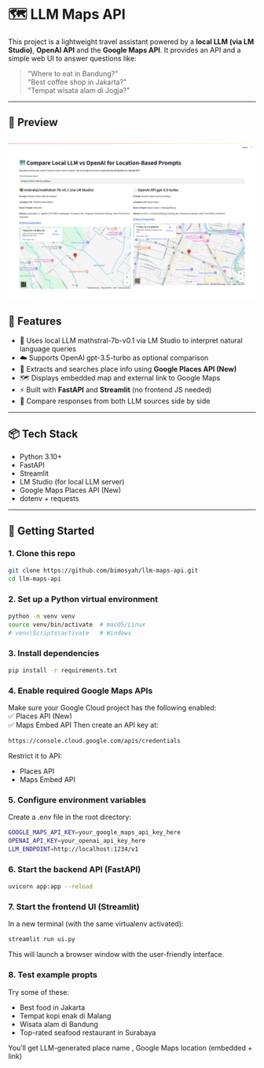 # 🗺️ LLM Maps API

This project is a lightweight travel assistant powered by a **local LLM (via LM Studio)**, **OpenAI API** and the **Google Maps API**. It provides an API and a simple web UI to answer questions like:

> "Where to eat in Bandung?"  
> "Best coffee shop in Jakarta?"  
> "Tempat wisata alam di Jogja?"

---

## 📸 Preview

![app.png](images/app_new.png)
---

## 🔧 Features

- 🧠 Uses local LLM mathstral-7b-v0.1 via LM Studio to interpret natural language queries
- ☁️ Supports OpenAI gpt-3.5-turbo as optional comparison
- 📍 Extracts and searches place info using **Google Places API (New)**
- 🗺️ Displays embedded map and external link to Google Maps
- ⚡ Built with **FastAPI** and **Streamlit** (no frontend JS needed)
- 🔀 Compare responses from both LLM sources side by side

---

## 📦 Tech Stack

- Python 3.10+
- FastAPI
- Streamlit
- LM Studio (for local LLM server)
- Google Maps Places API (New)
- dotenv + requests

---

## 🚀 Getting Started

### 1. Clone this repo

```bash
git clone https://github.com/bimosyah/llm-maps-api.git
cd llm-maps-api
```

### 2. Set up a Python virtual environment
```bash
python -m venv venv
source venv/bin/activate  # macOS/Linux
# venv\Scripts\activate   # Windows
```

### 3. Install dependencies
```bash
pip install -r requirements.txt
```

### 4. Enable required Google Maps APIs
Make sure your Google Cloud project has the following enabled: <br>
✅ Places API (New) <br>
✅ Maps Embed API
Then create an API key at:
```bash
https://console.cloud.google.com/apis/credentials
```
Restrict it to API: <br> 
- Places API 
- Maps Embed API


### 5. Configure environment variables
Create a .env file in the root directory:
```bash
GOOGLE_MAPS_API_KEY=your_google_maps_api_key_here
OPENAI_API_KEY=your_openai_api_key_here
LLM_ENDPOINT=http://localhost:1234/v1
```

### 6. Start the backend API (FastAPI)
```bash
uvicorn app:app --reload
```
### 7. Start the frontend UI (Streamlit)
In a new terminal (with the same virtualenv activated):
```bash
streamlit run ui.py
```
This will launch a browser window with the user-friendly interface.

### 8. Test example propts
Try some of these:
- Best food in Jakarta 
- Tempat kopi enak di Malang 
- Wisata alam di Bandung 
- Top-rated seafood restaurant in Surabaya

You’ll get LLM-generated place name , Google Maps location (embedded + link)

